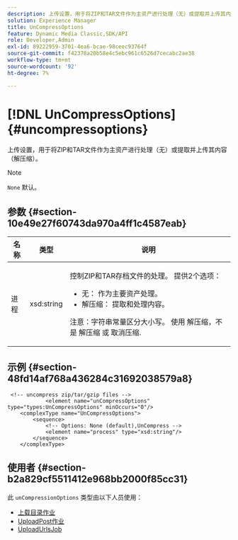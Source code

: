 ```yaml
---
description: 上传设置，用于将ZIP和TAR文件作为主资产进行处理（无）或提取并上传其内容（解压缩）。
solution: Experience Manager
title: UnCompressOptions
feature: Dynamic Media Classic,SDK/API
role: Developer,Admin
exl-id: 89222959-3701-4ea6-bcae-98ceec93764f
source-git-commit: f42378a20b58e4c5ebc961c6526d7cecabc2ae38
workflow-type: tm+mt
source-wordcount: '92'
ht-degree: 7%

---
```


# [!DNL UnCompressOptions]{#uncompressoptions}

上传设置，用于将ZIP和TAR文件作为主资产进行处理（无）或提取并上传其内容（解压缩）。

>[!NOTE]
>
>`None` 默认。

## 参数 {#section-10e49e27f60743da970a4ff1c4587eab}

<table id="table_89C2F7CDB24848459E47F1F7F58D91BA"> 
 <thead> 
  <tr> 
   <th colname="col1" class="entry"> 名称 </th> 
   <th colname="col2" class="entry"> 类型 </th> 
   <th colname="col3" class="entry"> 说明 </th> 
  </tr> 
 </thead>
 <tbody> 
  <tr> 
   <td colname="col1"> <span class="codeph"> <span class="varname"> 进程</span> </span> </td> 
   <td colname="col2"> <span class="codeph"> xsd:string</span> </td> 
   <td colname="col3"> <p>控制ZIP和TAR存档文件的处理。 提供2个选项： 
     <ul id="ul_F34E2F3B9B74450CA7E76BD9FD7137C2">
      <li id="li_E982468ED814446593B0C0A3F3D729FB"><span class="codeph"> 无：</span> 作为主要资产处理。 </li>
      <li id="li_4A45DA99592B4EF7A1FE0A946A835104"><span class="codeph"> 解压缩：</span> 提取和处理内容。 </li>
     </ul><p>注意：字符串常量区分大小写。 使用 <span class="codeph"> 解压缩</span>，不是 <span class="codeph"> 解压缩</span> 或 <span class="codeph"> 取消压缩</span>. </p></p> </td> 
  </tr> 
 </tbody> 
</table>

## 示例 {#section-48fd14af768a436284c31692038579a8}

```
 <!-- uncompress zip/tar/gzip files -->
            <element name="unCompressOptions" type="types:UnCompressOptions" minOccurs="0"/>
    <complexType name="UnCompressOptions">
        <sequence>
            <!-- Options: None (default),UnCompress -->
            <element name="process" type="xsd:string"/>
        </sequence>
    </complexType>
```

## 使用者 {#section-b2a829cf5511412e968bb2000f85cc31}

此 `unCompressionOptions` 类型由以下人员使用：

* [上载目录作业](../../types/c-data-types/r-upload-directory-job.md#reference-e707ebf53b074c49ad983d1886e0bbb6)
* [UploadPost作业](../../types/c-data-types/r-upload-post-job.md#reference-bca2339b593f4637a687c33937215ef4)
* [UploadUrlsJob](../../types/c-data-types/r-upload-urls-job.md#reference-8e9bc895268c4321b233dbeadc990398)
